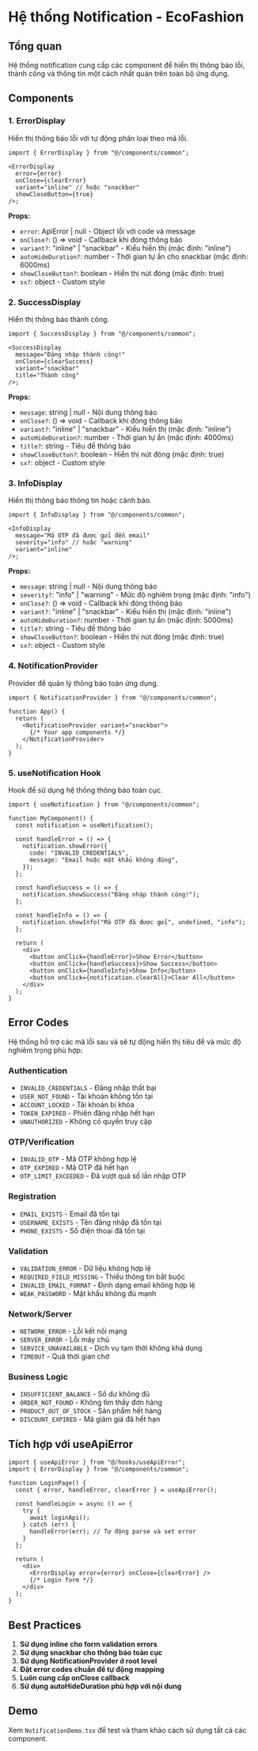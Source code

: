 # Hệ thống Notification - EcoFashion

## Tổng quan

Hệ thống notification cung cấp các component để hiển thị thông báo lỗi, thành công và thông tin một cách nhất quán trên toàn bộ ứng dụng.

## Components

### 1. ErrorDisplay

Hiển thị thông báo lỗi với tự động phân loại theo mã lỗi.

```tsx
import { ErrorDisplay } from "@/components/common";

<ErrorDisplay
  error={error}
  onClose={clearError}
  variant="inline" // hoặc "snackbar"
  showCloseButton={true}
/>;
```

**Props:**

- `error`: ApiError | null - Object lỗi với code và message
- `onClose?`: () => void - Callback khi đóng thông báo
- `variant?`: "inline" | "snackbar" - Kiểu hiển thị (mặc định: "inline")
- `autoHideDuration?`: number - Thời gian tự ẩn cho snackbar (mặc định: 6000ms)
- `showCloseButton?`: boolean - Hiển thị nút đóng (mặc định: true)
- `sx?`: object - Custom style

### 2. SuccessDisplay

Hiển thị thông báo thành công.

```tsx
import { SuccessDisplay } from "@/components/common";

<SuccessDisplay
  message="Đăng nhập thành công!"
  onClose={clearSuccess}
  variant="snackbar"
  title="Thành công"
/>;
```

**Props:**

- `message`: string | null - Nội dung thông báo
- `onClose?`: () => void - Callback khi đóng thông báo
- `variant?`: "inline" | "snackbar" - Kiểu hiển thị (mặc định: "inline")
- `autoHideDuration?`: number - Thời gian tự ẩn (mặc định: 4000ms)
- `title?`: string - Tiêu đề thông báo
- `showCloseButton?`: boolean - Hiển thị nút đóng (mặc định: true)
- `sx?`: object - Custom style

### 3. InfoDisplay

Hiển thị thông báo thông tin hoặc cảnh báo.

```tsx
import { InfoDisplay } from "@/components/common";

<InfoDisplay
  message="Mã OTP đã được gửi đến email"
  severity="info" // hoặc "warning"
  variant="inline"
/>;
```

**Props:**

- `message`: string | null - Nội dung thông báo
- `severity?`: "info" | "warning" - Mức độ nghiêm trọng (mặc định: "info")
- `onClose?`: () => void - Callback khi đóng thông báo
- `variant?`: "inline" | "snackbar" - Kiểu hiển thị (mặc định: "inline")
- `autoHideDuration?`: number - Thời gian tự ẩn (mặc định: 5000ms)
- `title?`: string - Tiêu đề thông báo
- `showCloseButton?`: boolean - Hiển thị nút đóng (mặc định: true)
- `sx?`: object - Custom style

### 4. NotificationProvider

Provider để quản lý thông báo toàn ứng dụng.

```tsx
import { NotificationProvider } from "@/components/common";

function App() {
  return (
    <NotificationProvider variant="snackbar">
      {/* Your app components */}
    </NotificationProvider>
  );
}
```

### 5. useNotification Hook

Hook để sử dụng hệ thống thông báo toàn cục.

```tsx
import { useNotification } from "@/components/common";

function MyComponent() {
  const notification = useNotification();

  const handleError = () => {
    notification.showError({
      code: "INVALID_CREDENTIALS",
      message: "Email hoặc mật khẩu không đúng",
    });
  };

  const handleSuccess = () => {
    notification.showSuccess("Đăng nhập thành công!");
  };

  const handleInfo = () => {
    notification.showInfo("Mã OTP đã được gửi", undefined, "info");
  };

  return (
    <div>
      <button onClick={handleError}>Show Error</button>
      <button onClick={handleSuccess}>Show Success</button>
      <button onClick={handleInfo}>Show Info</button>
      <button onClick={notification.clearAll}>Clear All</button>
    </div>
  );
}
```

## Error Codes

Hệ thống hỗ trợ các mã lỗi sau và sẽ tự động hiển thị tiêu đề và mức độ nghiêm trọng phù hợp:

### Authentication

- `INVALID_CREDENTIALS` - Đăng nhập thất bại
- `USER_NOT_FOUND` - Tài khoản không tồn tại
- `ACCOUNT_LOCKED` - Tài khoản bị khóa
- `TOKEN_EXPIRED` - Phiên đăng nhập hết hạn
- `UNAUTHORIZED` - Không có quyền truy cập

### OTP/Verification

- `INVALID_OTP` - Mã OTP không hợp lệ
- `OTP_EXPIRED` - Mã OTP đã hết hạn
- `OTP_LIMIT_EXCEEDED` - Đã vượt quá số lần nhập OTP

### Registration

- `EMAIL_EXISTS` - Email đã tồn tại
- `USERNAME_EXISTS` - Tên đăng nhập đã tồn tại
- `PHONE_EXISTS` - Số điện thoại đã tồn tại

### Validation

- `VALIDATION_ERROR` - Dữ liệu không hợp lệ
- `REQUIRED_FIELD_MISSING` - Thiếu thông tin bắt buộc
- `INVALID_EMAIL_FORMAT` - Định dạng email không hợp lệ
- `WEAK_PASSWORD` - Mật khẩu không đủ mạnh

### Network/Server

- `NETWORK_ERROR` - Lỗi kết nối mạng
- `SERVER_ERROR` - Lỗi máy chủ
- `SERVICE_UNAVAILABLE` - Dịch vụ tạm thời không khả dụng
- `TIMEOUT` - Quá thời gian chờ

### Business Logic

- `INSUFFICIENT_BALANCE` - Số dư không đủ
- `ORDER_NOT_FOUND` - Không tìm thấy đơn hàng
- `PRODUCT_OUT_OF_STOCK` - Sản phẩm hết hàng
- `DISCOUNT_EXPIRED` - Mã giảm giá đã hết hạn

## Tích hợp với useApiError

```tsx
import { useApiError } from "@/hooks/useApiError";
import { ErrorDisplay } from "@/components/common";

function LoginPage() {
  const { error, handleError, clearError } = useApiError();

  const handleLogin = async () => {
    try {
      await loginApi();
    } catch (err) {
      handleError(err); // Tự động parse và set error
    }
  };

  return (
    <div>
      <ErrorDisplay error={error} onClose={clearError} />
      {/* Login form */}
    </div>
  );
}
```

## Best Practices

1. **Sử dụng inline cho form validation errors**
2. **Sử dụng snackbar cho thông báo toàn cục**
3. **Sử dụng NotificationProvider ở root level**
4. **Đặt error codes chuẩn để tự động mapping**
5. **Luôn cung cấp onClose callback**
6. **Sử dụng autoHideDuration phù hợp với nội dung**

## Demo

Xem `NotificationDemo.tsx` để test và tham khảo cách sử dụng tất cả các component.

